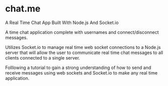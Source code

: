# chat.me
A Real Time Chat App Built With Node.js And Socket.io

A time chat application complete with usernames and connect/disconnect messages. 

Utilizes Socket.io to manage real time web socket connections to a Node.js server 
that will allow the user to communicate real time chat messages to all clients connected to a single server.


Folllowing a tutorial to gain a strong understanding of how to send and receive messages using web sockets and Socket.io to make any real time application.